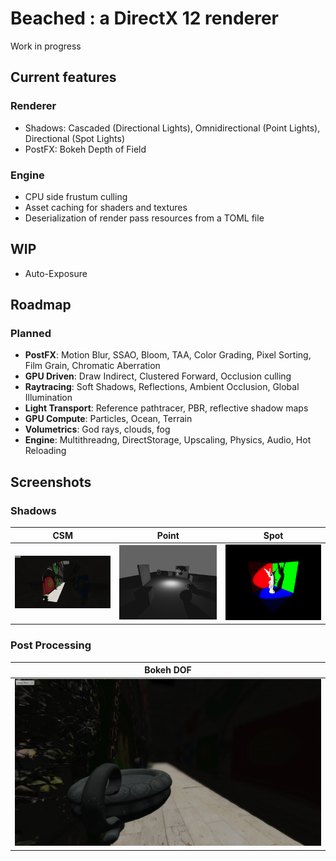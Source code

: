 # Beached : a DirectX 12 renderer

Work in progress

## Current features

### Renderer
- Shadows: Cascaded (Directional Lights), Omnidirectional (Point Lights), Directional (Spot Lights)
- PostFX: Bokeh Depth of Field

### Engine
- CPU side frustum culling
- Asset caching for shaders and textures
- Deserialization of render pass resources from a TOML file

## WIP
- Auto-Exposure

## Roadmap

### Planned
- **PostFX**: Motion Blur, SSAO, Bloom, TAA, Color Grading, Pixel Sorting, Film Grain, Chromatic Aberration
- **GPU Driven**: Draw Indirect, Clustered Forward, Occlusion culling
- **Raytracing**: Soft Shadows, Reflections, Ambient Occlusion, Global Illumination
- **Light Transport**: Reference pathtracer, PBR, reflective shadow maps
- **GPU Compute**: Particles, Ocean, Terrain
- **Volumetrics**: God rays, clouds, fog
- **Engine**: Multithreadng, DirectStorage, Upscaling, Physics, Audio, Hot Reloading

## Screenshots

### Shadows

| CSM         | Point       | Spot |
| ----------- | ----------- | ---- |
| ![CSM](.github/CSM.png) | ![PointShadows](.github/PS.png) | ![SpotShadows](.github/SS.png) |

### Post Processing

| Bokeh DOF   |
| ----------- |
| ![CSM](.github/DOF.png) |
